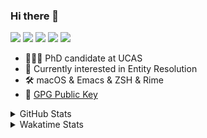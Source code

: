 ### Hi there 👋

[![](https://img.shields.io/badge/-Email-325180?logo=maildotru&logoColor=white&style=flat-square)](mailto:hi@wang.tianshu.me)
[![](https://img.shields.io/badge/-GitHub-black?logo=GitHub&style=flat-square)](https://github.com/tshu-w)
[![](https://img.shields.io/badge/-Telegram-26a5e4?labelColor=fafafa&logo=telegram&style=flat-square)](https://t.me/tshu_w) 
[![](https://img.shields.io/badge/-Twitter-1da1f2?logo=Twitter&logoColor=white&style=flat-square)](https://twitter.com/tshu_w)
[![](https://komarev.com/ghpvc/?username=tshu-w&color=blueviolet&style=flat-square)]()



- 🧑🏻‍🎓 PhD candidate at UCAS
- 🔭 Currently interested in Entity Resolution
- 🛠 macOS & Emacs & ZSH & Rime
- 🔑 [GPG Public Key](https://github.com/tshu-w/dotfiles/blob/main/config/gnupg/public.asc)

<details>

<summary>GitHub Stats</summary>

![Tianshu's GitHub stats](https://github-readme-stats.vercel.app/api?username=tshu-w&show_icons=true&theme=buefy&count_private=true)
  
</details>


<details>
  <summary>Wakatime Stats</summary>

  Currently, files accessed by tramp cannot be tracked by wakatime, see https://github.com/wakatime/wakatime-mode/issues/27
  <br>
  
<!--START_SECTION:waka-->
![Code Time](http://img.shields.io/badge/Code%20Time-6%2C404%20hrs%207%20mins-blue)

**I'm a Night 🦉** 

```text
🌞 Morning                261 commits         ██░░░░░░░░░░░░░░░░░░░░░░░   09.88 % 
🌆 Daytime                958 commits         █████████░░░░░░░░░░░░░░░░   36.27 % 
🌃 Evening                1143 commits        ███████████░░░░░░░░░░░░░░   43.28 % 
🌙 Night                  279 commits         ███░░░░░░░░░░░░░░░░░░░░░░   10.56 % 
```
📅 **I'm Most Productive on Tuesday** 

```text
Monday                   451 commits         ████░░░░░░░░░░░░░░░░░░░░░   17.08 % 
Tuesday                  692 commits         ███████░░░░░░░░░░░░░░░░░░   26.20 % 
Wednesday                360 commits         ███░░░░░░░░░░░░░░░░░░░░░░   13.63 % 
Thursday                 179 commits         ██░░░░░░░░░░░░░░░░░░░░░░░   06.78 % 
Friday                   473 commits         ████░░░░░░░░░░░░░░░░░░░░░   17.91 % 
Saturday                 327 commits         ███░░░░░░░░░░░░░░░░░░░░░░   12.38 % 
Sunday                   159 commits         ██░░░░░░░░░░░░░░░░░░░░░░░   06.02 % 
```


📊 **This Week I Spent My Time On** 

```text
💬 Programming Languages: 
sh                       12 hrs 28 mins      █████████████████████████   100.00 % 

🔥 Editors: 
Zsh                      12 hrs 28 mins      █████████████████████████   100.00 % 

🐱‍💻 Projects: 
Terminal                 6 hrs 7 mins        ████████████░░░░░░░░░░░░░   49.19 % 
lit-arkent               5 hrs 28 mins       ███████████░░░░░░░░░░░░░░   43.91 % 
Homebrew                 20 mins             █░░░░░░░░░░░░░░░░░░░░░░░░   02.79 % 
Rime                     18 mins             █░░░░░░░░░░░░░░░░░░░░░░░░   02.41 % 
lightning-template       5 mins              ░░░░░░░░░░░░░░░░░░░░░░░░░   00.72 % 

💻 Operating System: 
Linux                    6 hrs 14 mins       █████████████░░░░░░░░░░░░   50.05 % 
Mac                      6 hrs 13 mins       ████████████░░░░░░░░░░░░░   49.95 % 
```

**I Mostly Code in Python** 

```text
Python                   19 repos            █████████░░░░░░░░░░░░░░░░   36.54 % 
Emacs Lisp               10 repos            █████░░░░░░░░░░░░░░░░░░░░   19.23 % 
Ruby                     3 repos             █░░░░░░░░░░░░░░░░░░░░░░░░   05.77 % 
Jupyter Notebook         2 repos             █░░░░░░░░░░░░░░░░░░░░░░░░   03.85 % 
Lua                      1 repo              ░░░░░░░░░░░░░░░░░░░░░░░░░   01.92 % 
```




 Last Updated on 25/04/2023 08:12:31 UTC
<!--END_SECTION:waka-->
</details>
